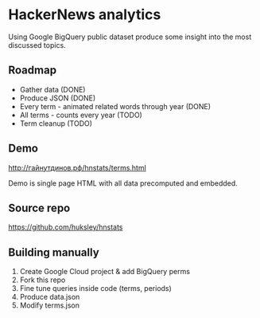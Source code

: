 # HackerNews analytics
Using Google BigQuery public dataset produce some insight into the most discussed topics.

## Roadmap
- Gather data (DONE)
- Produce JSON (DONE)
- Every term - animated related words through year (DONE)
- All terms - counts every year (TODO)
- Term cleanup (TODO)

## Demo
http://гайнутдинов.рф/hnstats/terms.html

Demo is single page HTML with all data precomputed and embedded.

## Source repo
https://github.com/huksley/hnstats

## Building manually

1. Create Google Cloud project & add BigQuery perms
2. Fork this repo
3. Fine tune queries inside code (terms, periods)
4. Produce data.json
5. Modify terms.json
